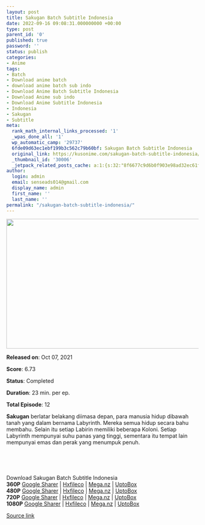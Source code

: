 ```yaml
---
layout: post
title: Sakugan Batch Subtitle Indonesia
date: 2022-09-16 09:08:31.000000000 +00:00
type: post
parent_id: '0'
published: true
password: ''
status: publish
categories:
- Anime
tags:
- Batch
- Download anime batch
- download anime batch sub indo
- Download Anime Batch Subtitle Indonesia
- Download Anime sub indo
- Download Anime Subtitle Indonesia
- Indonesia
- Sakugan
- Subtitle
meta:
  rank_math_internal_links_processed: '1'
  _wpas_done_all: '1'
  wp_automatic_camp: '29737'
  6fde09d63ec1ebf199b3c562c79b60bf: Sakugan Batch Subtitle Indonesia
  original_link: https://kusonime.com/sakugan-batch-subtitle-indonesia/
  _thumbnail_id: '30006'
  _jetpack_related_posts_cache: a:1:{s:32:"8f6677c9d6b0f903e98ad32ec61f8deb";a:2:{s:7:"expires";i:1663362556;s:7:"payload";a:3:{i:0;a:1:{s:2:"id";i:26349;}i:1;a:1:{s:2:"id";i:27280;}i:2;a:1:{s:2:"id";i:27398;}}}}
author:
  login: admin
  email: senseads014@gmail.com
  display_name: admin
  first_name: ''
  last_name: ''
permalink: "/sakugan-batch-subtitle-indonesia/"
---
```

<p><img width="595" height="340" src="{{ site.baseurl }}/assets/2022/09/Sakugan-595x340.jpg" class="attachment-thumb-large size-thumb-large wp-post-image" alt="" loading="lazy" title="Sakugan Batch Subtitle Indonesia" srcset="https://kusonime.com/wp-content/uploads/2021/11/Sakugan-595x340.jpg 595w, https://kusonime.com/wp-content/uploads/2021/11/Sakugan-300x171.jpg 300w, https://kusonime.com/wp-content/uploads/2021/11/Sakugan-768x439.jpg 768w, https://kusonime.com/wp-content/uploads/2021/11/Sakugan-520x297.jpg 520w, https://kusonime.com/wp-content/uploads/2021/11/Sakugan.jpg 1000w" sizes="(max-width: 595px) 100vw, 595px" />
<p><b>Released on</b>: Oct 07, 2021</p>
<p>
<p><b>Score</b>: 6.73</p>
<p>
<p><b>Status</b>: Completed</p>
<p>
<p><b>Duration</b>: 23 min. per ep.</p>
<p>
<p><b>Total Episode</b>: 12</p>
<p>
<p><strong>Sakugan</strong> berlatar belakang diimasa depan, para manusia hidup dibawah tanah yang dalam bernama Labyrinth. Mereka semua hidup secara bahu membahu. Selain itu setiap Labirin memiliki beberapa Koloni. Setiap Labyrinth mempunyai suhu panas yang tinggi, sementara itu tempat lain mempunyai emas dan perak yang menumpuk penuh.</p>
<p>
<p> </p>
<p>
<p> </p>
<p>
<div class="smokeddl">
<div class="smokettl">Download Sakugan Batch Subtitle Indonesia</div>
<div class="smokeurl"><strong>360P</strong> <a href="https://acefile.co/f/63346575/kusonime-sakugan-360p-rar" target="_blank" rel="noopener noreferrer">Google Sharer</a> | <a href="https://hxfile.co/zplny5dq8sx7" target="_blank" rel="noopener">Hxfileco</a> | <a href="https://mega.nz/file/xu4iFAIR#1RAZjIHdOHRdurfHm7YMeKvgdaqEumUkvKbRmGwTFco" target="_blank" rel="noopener">Mega.nz</a> | <a href="https://uptobox.com/m1guo174l6ic" target="_blank" rel="noopener">UptoBox</a></div>
<div class="smokeurl"><strong>480P</strong> <a href="https://acefile.co/f/63346577/kusonime-sakugan-480p-rar" target="_blank" rel="noopener noreferrer">Google Sharer</a> | <a href="https://hxfile.co/hhpl79eaayor" target="_blank" rel="noopener">Hxfileco</a> | <a href="https://mega.nz/file/g7wQ1awR#DTfWd_aaSbgKitAINFxCoHTCBEbeD_P4dWWzgl57oWo" target="_blank" rel="noopener">Mega.nz</a> | <a href="https://uptobox.com/grgtuh7gtg9k" target="_blank" rel="noopener">UptoBox</a></div>
<div class="smokeurl"><strong>720P</strong> <a href="https://acefile.co/f/63346582/kusonime-sakugan-720p-rar" target="_blank" rel="noopener noreferrer">Google Sharer</a> | <a href="https://hxfile.co/r7hf6nt3jr5x" target="_blank" rel="noopener">Hxfileco</a> | <a href="https://mega.nz/file/9j42TQBK#rM2PIrpBGhnGKZib3qe-HMoSJnjFGX10qew6YujUyPk" target="_blank" rel="noopener">Mega.nz</a> | <a href="https://uptobox.com/zmypqzsf8olq" target="_blank" rel="noopener">UptoBox</a></div>
<div class="smokeurl"><strong>1080P</strong> <a href="https://acefile.co/f/63346585/kusonime-sakugan-1080p-rar" target="_blank" rel="noopener noreferrer">Google Sharer</a> | <a href="https://hxfile.co/a0s2zk5dc2wl" target="_blank" rel="noopener">Hxfileco</a> | <a href="https://mega.nz/file/NqgkzaxA#6CqBVltoAAggN9nLgG5_f-U2OZVYSqr_SRP9vkDKs14" target="_blank" rel="noopener">Mega.nz</a> | <a href="https://uptobox.com/d690a0tiyvxt" target="_blank" rel="noopener">UptoBox</a></div>
</div>
<p><a href="https://kusonime.com/sakugan-batch-subtitle-indonesia/">Source link </a></p>
